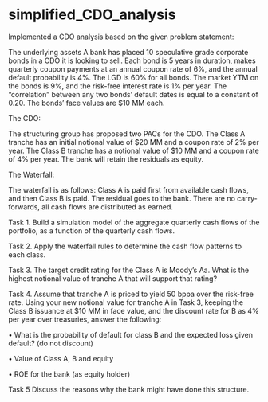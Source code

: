 # simplified_CDO_analysis
Implemented a CDO analysis based on the given problem statement:

The underlying assets
A bank has placed 10 speculative grade corporate bonds in a CDO it is looking to sell. Each bond is 5
years in duration, makes quarterly coupon payments at an annual coupon rate of 6%, and the annual
default probability is 4%. The LGD is 60% for all bonds. The market YTM on the bonds is 9%, and the
risk-free interest rate is 1% per year. The “correlation” between any two bonds’ default dates is equal
to a constant of 0.20. The bonds’ face values are $10 MM each.

The CDO:

The structuring group has proposed two PACs for the CDO. The Class A tranche has an initial notional
value of $20 MM and a coupon rate of 2% per year. The Class B tranche has a notional value of $10 MM
and a coupon rate of 4% per year. The bank will retain the residuals as equity.

The Waterfall:

The waterfall is as follows: Class A is paid first from available cash flows, and then Class B is paid. The
residual goes to the bank. There are no carry-forwards, all cash flows are distributed as earned.

Task 1.
Build a simulation model of the aggregate quarterly cash flows of the portfolio, as a function of the
quarterly cash flows.

Task 2.
Apply the waterfall rules to determine the cash flow patterns to each class.

Task 3.
The target credit rating for the Class A is Moody’s Aa. What is the highest notional value of tranche A
that will support that rating?

Task 4.
Assume that tranche A is priced to yield 50 bppa over the risk-free rate. Using your new notional value
for tranche A in Task 3, keeping the Class B issuance at $10 MM in face value, and the discount rate for B
as 4% per year over treasuries, answer the following:

• What is the probability of default for class B and the expected loss given default? (do not
discount)

• Value of Class A, B and equity

• ROE for the bank (as equity holder)

Task 5
Discuss the reasons why the bank might have done this structure.
